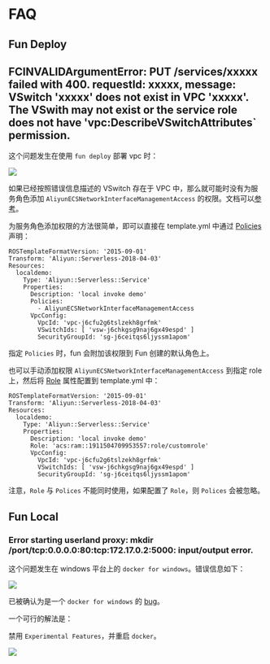 
# FAQ

## Fun Deploy

## FCINVALIDArgumentError: PUT /services/xxxxx failed with 400. requestId: xxxxx, message: VSwitch 'xxxxx' does not exist in VPC 'xxxxx'. The VSwith may not exist or the service role does not have 'vpc:DescribeVSwitchAttributes` permission.

这个问题发生在使用 `fun deploy` 部署 vpc 时：

![](https://tan-blog.oss-cn-hangzhou.aliyuncs.com/img/20181214113413.png)

如果已经按照错误信息描述的 VSwitch 存在于 VPC 中，那么就可能时没有为服务角色添加 `AliyunECSNetworkInterfaceManagementAccess` 的权限。文档可以[参考](https://help.aliyun.com/knowledge_detail/72959.html)。

为服务角色添加权限的方法很简单，即可以直接在 template.yml 中通过 [Policies](https://github.com/aliyun/fun/blob/master/docs/specs/2018-04-03-zh-cn.md#aliyunserverlessservice) 声明：

```
ROSTemplateFormatVersion: '2015-09-01'
Transform: 'Aliyun::Serverless-2018-04-03'
Resources:
  localdemo:
    Type: 'Aliyun::Serverless::Service'
    Properties:
      Description: 'local invoke demo'
      Policies:
        - AliyunECSNetworkInterfaceManagementAccess
      VpcConfig:
        VpcId: 'vpc-j6cfu2g6tslzekh8grfmk'
        VSwitchIds: [ 'vsw-j6chkgsg9naj6gx49espd' ]
        SecurityGroupId: 'sg-j6ceitqs6ljyssm1apom'
```

指定 `Policies` 时，fun 会附加该权限到 Fun 创建的默认角色上。

也可以手动添加权限 `AliyunECSNetworkInterfaceManagementAccess` 到指定 role 上，然后将 [Role](https://github.com/aliyun/fun/blob/master/docs/specs/2018-04-03-zh-cn.md#aliyunserverlessservice) 属性配置到 template.yml 中：

```
ROSTemplateFormatVersion: '2015-09-01'
Transform: 'Aliyun::Serverless-2018-04-03'
Resources:
  localdemo:
    Type: 'Aliyun::Serverless::Service'
    Properties:
      Description: 'local invoke demo'
      Role: 'acs:ram::1911504709953557:role/customrole'
      VpcConfig:
        VpcId: 'vpc-j6cfu2g6tslzekh8grfmk'
        VSwitchIds: [ 'vsw-j6chkgsg9naj6gx49espd' ]
        SecurityGroupId: 'sg-j6ceitqs6ljyssm1apom'
```

注意，`Role` 与 `Polices` 不能同时使用，如果配置了 `Role`，则 `Polices` 会被忽略。

## Fun Local

### Error starting userland proxy: mkdir /port/tcp:0.0.0.0:80:tcp:172.17.0.2:5000: input/output error.

这个问题发生在 windows 平台上的 `docker for windows`。错误信息如下：

![](https://tan-blog.oss-cn-hangzhou.aliyuncs.com/img/20181214112210.png)

已被确认为是一个 `docker for windows` 的 [bug](https://github.com/docker/for-win/issues/573)。

一个可行的解法是：

禁用 `Experimental Features`，并重启 `docker`。

![](https://tan-blog.oss-cn-hangzhou.aliyuncs.com/img/20181214112400.png)



